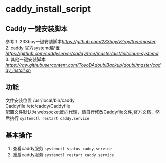 # caddy_install_script


## Caddy 一键安装脚本
参考 1. 233boy一键安装脚本*https://github.com/233boy/v2ray/tree/master*  
     2. caddy 官方systemd配置 *https://github.com/caddyserver/caddy/tree/master/dist/init/linux-systemd*  
     3. 其他一键安装脚本 *https://raw.githubusercontent.com/ToyoDAdoubiBackup/doubi/master/caddy_install.sh*  

## 功能
   文件安装位置  /usr/local/bin/caddy  
   Caddyfile   /etc/caddy/Caddyfile  
   配置文件默认为 websocket反向代理，请自行修改Caddyfile文件,[官方文档](https://caddyserver.com/v1/tutorial)，然后执行  `systemctl restart caddy.service`  
   
## 基本操作
  1. 查看caddy服务  `systemctl status caddy.service`  
  2. 重启caddy服务  `systemctl restart caddy.service`  
